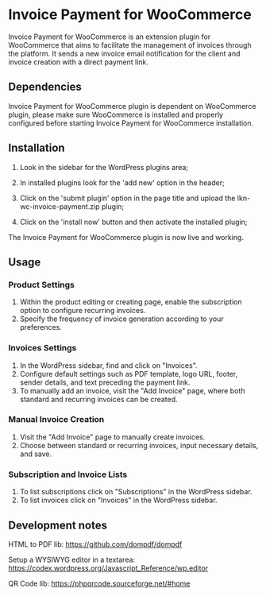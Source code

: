 # Invoice Payment for WooCommerce

Invoice Payment for WooCommerce is an extension plugin for WooCommerce that aims to facilitate the management of invoices through the platform. It sends a new invoice email notification for the client and invoice creation with a direct payment link.

## Dependencies

Invoice Payment for WooCommerce plugin is dependent on WooCommerce plugin, please make sure WooCommerce is installed and properly configured before starting Invoice Payment for WooCommerce installation.


## Installation

1) Look in the sidebar for the WordPress plugins area;

2) In installed plugins look for the 'add new' option in the header;

3) Click on the 'submit plugin' option in the page title and upload the lkn-wc-invoice-payment.zip plugin;

4) Click on the 'install now' button and then activate the installed plugin;

The Invoice Payment for WooCommerce plugin is now live and working.

## Usage

### Product Settings

1) Within the product editing or creating page, enable the subscription option to configure recurring invoices.
2) Specify the frequency of invoice generation according to your preferences.

### Invoices Settings

1) In the WordPress sidebar, find and click on "Invoices".
2) Configure default settings such as PDF template, logo URL, footer, sender details, and text preceding the payment link.
3) To manually add an invoice, visit the "Add Invoice" page, where both standard and recurring invoices can be created.

### Manual Invoice Creation

1) Visit the "Add Invoice" page to manually create invoices.
2) Choose between standard or recurring invoices, input necessary details, and save.

### Subscription and Invoice Lists

1) To list subscriptions click on "Subscriptions" in the WordPress sidebar.
2) To list invoices click on "Invoices" in the WordPress sidebar.

## Development notes

HTML to PDF lib: https://github.com/dompdf/dompdf

Setup a WYSIWYG editor in a textarea: https://codex.wordpress.org/Javascript_Reference/wp.editor

QR Code lib: https://phpqrcode.sourceforge.net/#home
